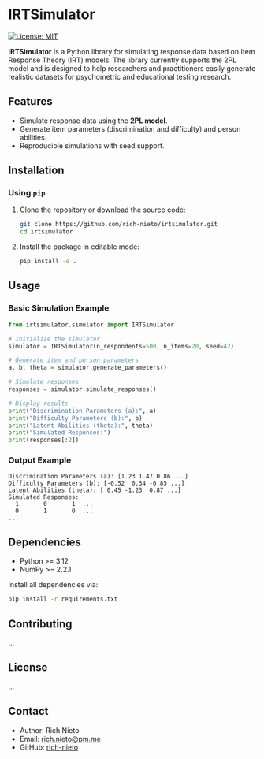 
# IRTSimulator

[![License: MIT](https://img.shields.io/badge/License-MIT-blue.svg)](https://opensource.org/licenses/MIT)

**IRTSimulator** is a Python library for simulating response data based on Item Response Theory (IRT) models. The library currently supports the 2PL model and is designed to help researchers and practitioners easily generate realistic datasets for psychometric and educational testing research.

## Features

- Simulate response data using the **2PL model**.
- Generate item parameters (discrimination and difficulty) and person abilities.
- Reproducible simulations with seed support.

## Installation

### Using `pip`

1. Clone the repository or download the source code:
   ```bash
   git clone https://github.com/rich-nieto/irtsimulator.git
   cd irtsimulator
   ```

2. Install the package in editable mode:
   ```bash
   pip install -e .
   ```

## Usage

### Basic Simulation Example

```python
from irtsimulator.simulator import IRTSimulator

# Initialize the simulator
simulator = IRTSimulator(n_respondents=500, n_items=20, seed=42)

# Generate item and person parameters
a, b, theta = simulator.generate_parameters()

# Simulate responses
responses = simulator.simulate_responses()

# Display results
print("Discrimination Parameters (a):", a)
print("Difficulty Parameters (b):", b)
print("Latent Abilities (theta):", theta)
print("Simulated Responses:")
print(responses[:2])
```

### Output Example

```text
Discrimination Parameters (a): [1.23 1.47 0.86 ...]
Difficulty Parameters (b): [-0.52  0.34 -0.85 ...]
Latent Abilities (theta): [ 0.45 -1.23  0.87 ...]
Simulated Responses:
  1       0       1  ...
  0       1       0  ...
...
```

## Dependencies

- Python >= 3.12
- NumPy >= 2.2.1

Install all dependencies via:
```bash
pip install -r requirements.txt
```

## Contributing

...

## License

...

## Contact

- Author: Rich Nieto
- Email: rich.nieto@pm.me
- GitHub: [rich-nieto](https://github.com/rich-nieto)
